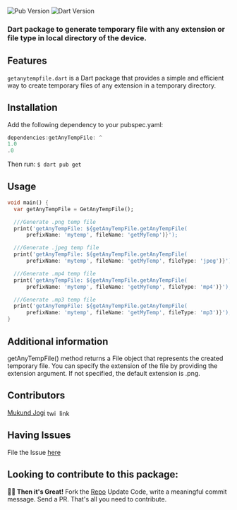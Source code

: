 <!-- 
This README describes the package. If you publish this package to pub.dev,
this README's contents appear on the landing page for your package.

For information about how to write a good package README, see the guide for
[writing package pages](https://dart.dev/guides/libraries/writing-package-pages). 

For general information about developing packages, see the Dart guide for
[creating packages](https://dart.dev/guides/libraries/create-library-packages)
and the Flutter guide for
[developing packages and plugins](https://flutter.dev/developing-packages). 
-->

![Pub Version](https://img.shields.io/badge/pub-0.0.1-blue)  ![Dart Version](https://img.shields.io/badge/dart-v2.19.0-blue)

### Dart package to generate temporary file with any extension or file type in local directory of the device.

## Features

`getanytempfile.dart` is a Dart package that provides a simple and efficient way to create temporary
files of any extension in a temporary directory.

## Installation

Add the following dependency to your pubspec.yaml:

```dart
dependencies:getAnyTempFile: ^
1.0
.0
```    

Then run:
```$ dart pub get```

## Usage

```dart
void main() {
  var getAnyTempFile = GetAnyTempFile();

  ///Generate .png temp file
  print('getAnyTempFile: ${getAnyTempFile.getAnyTempFile(
      prefixName: 'mytemp', fileName: 'getMyTemp')}');

  ///Generate .jpeg temp file
  print('getAnyTempFile: ${getAnyTempFile.getAnyTempFile(
      prefixName: 'mytemp', fileName: 'getMyTemp', fileType: 'jpeg')}');

  ///Generate .mp4 temp file
  print('getAnyTempFile: ${getAnyTempFile.getAnyTempFile(
      prefixName: 'mytemp', fileName: 'getMyTemp', fileType: 'mp4')}');

  ///Generate .mp3 temp file
  print('getAnyTempFile: ${getAnyTempFile.getAnyTempFile(
      prefixName: 'mytemp', fileName: 'getMyTemp', fileType: 'mp3')}');
}
```

## Additional information

getAnyTempFile() method returns a File object that represents the created temporary file.
You can specify the extension of the file by providing the extension argument.
If not specified, the default extension is .png.

## Contributors

[Mukund Jogi](https://www.linkedin.com/in/mukund-a-jogi/)
<a href="https://twitter.com/mukundjogi" target="blank"><img align="center" src="https://raw.githubusercontent.com/rahuldkjain/github-profile-readme-generator/master/src/images/icons/Social/twitter.svg" alt="twitter_logo" height="16" width="24" /></a>
<a href="https://linkedin.com/in/mukund-a-jogi" target="blank"><img align="center" src="https://raw.githubusercontent.com/rahuldkjain/github-profile-readme-generator/master/src/images/icons/Social/linked-in-alt.svg" alt="linkedin_logo" height="16" width="24" /></a>

## Having Issues

File the Issue [here](https://github.com/7span/get-any-temp-file-dart/issues)

## Looking to contribute to this package:

**🤘🏻 Then it's Great!**
Fork the [Repo](https://github.com/7span/get-any-temp-file-dart)
Update Code, write a meaningful commit message. Send a PR. That's all you need to contribute.

